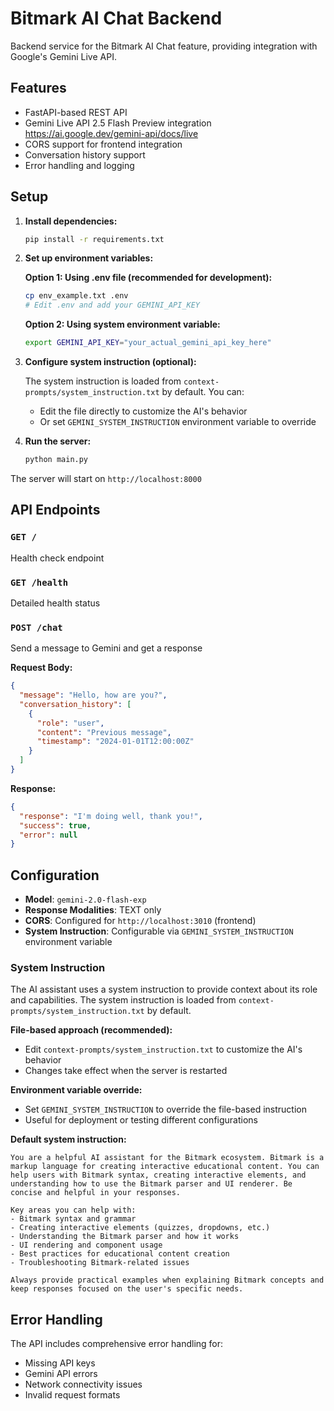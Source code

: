 # Bitmark AI Chat Backend

Backend service for the Bitmark AI Chat feature, providing integration with Google's Gemini Live API.

## Features

- FastAPI-based REST API
- Gemini Live API 2.5 Flash Preview integration
    https://ai.google.dev/gemini-api/docs/live
- CORS support for frontend integration
- Conversation history support
- Error handling and logging

## Setup

1. **Install dependencies:**
   ```bash
   pip install -r requirements.txt
   ```

2. **Set up environment variables:**
   
   **Option 1: Using .env file (recommended for development):**
   ```bash
   cp env_example.txt .env
   # Edit .env and add your GEMINI_API_KEY
   ```
   
   **Option 2: Using system environment variable:**
   ```bash
   export GEMINI_API_KEY="your_actual_gemini_api_key_here"
   ```

3. **Configure system instruction (optional):**
   
   The system instruction is loaded from `context-prompts/system_instruction.txt` by default. You can:
   - Edit the file directly to customize the AI's behavior
   - Or set `GEMINI_SYSTEM_INSTRUCTION` environment variable to override

4. **Run the server:**
   ```bash
   python main.py
   ```

The server will start on `http://localhost:8000`

## API Endpoints

### `GET /`
Health check endpoint

### `GET /health`
Detailed health status

### `POST /chat`
Send a message to Gemini and get a response

**Request Body:**
```json
{
  "message": "Hello, how are you?",
  "conversation_history": [
    {
      "role": "user",
      "content": "Previous message",
      "timestamp": "2024-01-01T12:00:00Z"
    }
  ]
}
```

**Response:**
```json
{
  "response": "I'm doing well, thank you!",
  "success": true,
  "error": null
}
```

## Configuration

- **Model**: `gemini-2.0-flash-exp`
- **Response Modalities**: TEXT only
- **CORS**: Configured for `http://localhost:3010` (frontend)
- **System Instruction**: Configurable via `GEMINI_SYSTEM_INSTRUCTION` environment variable

### System Instruction

The AI assistant uses a system instruction to provide context about its role and capabilities. The system instruction is loaded from `context-prompts/system_instruction.txt` by default.

**File-based approach (recommended):**
- Edit `context-prompts/system_instruction.txt` to customize the AI's behavior
- Changes take effect when the server is restarted

**Environment variable override:**
- Set `GEMINI_SYSTEM_INSTRUCTION` to override the file-based instruction
- Useful for deployment or testing different configurations

**Default system instruction:**
```
You are a helpful AI assistant for the Bitmark ecosystem. Bitmark is a markup language for creating interactive educational content. You can help users with Bitmark syntax, creating interactive elements, and understanding how to use the Bitmark parser and UI renderer. Be concise and helpful in your responses.

Key areas you can help with:
- Bitmark syntax and grammar
- Creating interactive elements (quizzes, dropdowns, etc.)
- Understanding the Bitmark parser and how it works
- UI rendering and component usage
- Best practices for educational content creation
- Troubleshooting Bitmark-related issues

Always provide practical examples when explaining Bitmark concepts and keep responses focused on the user's specific needs.
```

## Error Handling

The API includes comprehensive error handling for:
- Missing API keys
- Gemini API errors
- Network connectivity issues
- Invalid request formats
